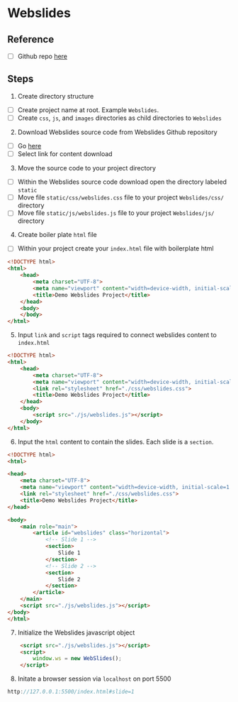 # Webslides

## Reference
- [ ] Github repo [here](https://github.com/webslides/WebSlides)

## Steps
1. Create directory structure
- [ ] Create project name at root. Example `Webslides`. 
- [ ] Create `css`, `js`, and `images` directories as child directories to `Webslides`

2. Download Webslides source code from Webslides Github repository
- [ ] Go [here](https://github.com/webslides/WebSlides)
- [ ] Select link for content download

3. Move the source code to your project directory
- [ ] Within the Webslides source code download open the directory labeled `static`
- [ ] Move file `static/css/webslides.css` file to your project `Webslides/css/` directory
- [ ] Move file `static/js/webslides.js` file to your project `Webslides/js/` directory

4. Create boiler plate `html` file
- [ ] Within your project create your `index.html` file with boilerplate html

```html 
<!DOCTYPE html>
<html>
    <head>
        <meta charset="UTF-8">
        <meta name="viewport" content="width=device-width, initial-scale=1.0">
        <title>Demo Webslides Project</title>
    </head>
    <body>
    </body>
</html>
```

5. Input `link` and `script` tags required to connect webslides content to `index.html`

```html
<!DOCTYPE html>
<html>
    <head>
        <meta charset="UTF-8">
        <meta name="viewport" content="width=device-width, initial-scale=1.0">
        <link rel="stylesheet" href="./css/webslides.css">
        <title>Demo Webslides Project</title>
    </head>
    <body>
        <script src="./js/webslides.js"></script>
    </body>
</html>
```

6. Input the `html` content to contain the slides. Each slide is a `section`.

```html
<!DOCTYPE html>
<html>

<head>
    <meta charset="UTF-8">
    <meta name="viewport" content="width=device-width, initial-scale=1.0">
    <link rel="stylesheet" href="./css/webslides.css">
    <title>Demo Webslides Project</title>
</head>

<body>
    <main role="main">
        <article id="webslides" class="horizontal">
            <!-- Slide 1 -->
            <section>
                Slide 1
            </section>
            <!-- Slide 2 -->
            <section>
                Slide 2
            </section>
        </article>
    </main>
    <script src="./js/webslides.js"></script>
</body>
</html>
```

7. Initialize the Webslides javascript object 

```html
    <script src="./js/webslides.js"></script>
    <script>
        window.ws = new WebSlides();
    </script>
```

8. Initate a browser session via `localhost` on port 5500

```javascript
http://127.0.0.1:5500/index.html#slide=1
```

